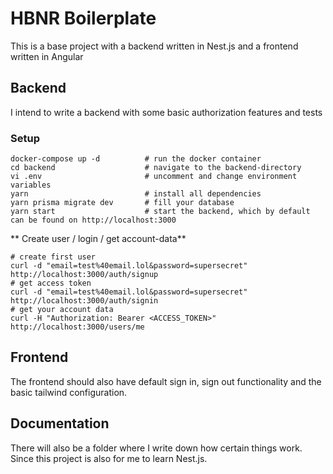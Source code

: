 #  HBNR Boilerplate
This is a base project with a backend written in Nest.js and a frontend written in Angular

## Backend
I intend to write a backend with some basic authorization features and tests

### Setup

```
docker-compose up -d          # run the docker container
cd backend                    # navigate to the backend-directory
vi .env                       # uncomment and change environment variables
yarn                          # install all dependencies
yarn prisma migrate dev       # fill your database
yarn start                    # start the backend, which by default can be found on http://localhost:3000
```

** Create user / login / get account-data**
```
# create first user 
curl -d "email=test%40email.lol&password=supersecret" http://localhost:3000/auth/signup
# get access token
curl -d "email=test%40email.lol&password=supersecret" http://localhost:3000/auth/signin
# get your account data
curl -H "Authorization: Bearer <ACCESS_TOKEN>" http://localhost:3000/users/me
```

## Frontend
The frontend should also have default sign in, sign out functionality and the basic tailwind configuration.

## Documentation
There will also be a folder where I write down how certain things work. Since this project is also
for me to learn Nest.js.
